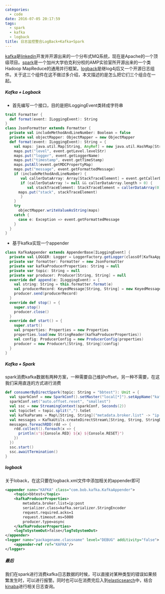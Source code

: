 ```yaml
---
categories:
  - code
date: 2016-07-05 20:17:59
tags:
  - spark
  - kafka
  - logback
title: 日志监控整合LogBack+Kafka+Spark
---
```


[kafka](http://kafka.apache.org)是[linkedin](https://github.com/linkedin)开发并开源出来的一个分布式MQ系统，现在是Apache的一个顶级项目。[spark](http://spark.apache.org/)是一个加州大学伯克利分校的AMP实验室所开源出来的一个类Hadoop MapReduce的通用并行框架。[logback](https://logback.qos.ch/)是继log4j后又一个开源日志组件。关于这三个组件在这不做过多介绍，本文描述的是怎么把它们三个组合在一起。

##### Kafka + Logback

* 首先编写一个接口，目的是把ILoggingEvent类转成字符串
```scala
trait Formatter {
  def format(event: ILoggingEvent): String
}
class JsonFormatter extends Formatter {
  private val includeMethodAndLineNumber: Boolean = false
  private val objectMapper: ObjectMapper = new ObjectMapper
  def format(event: ILoggingEvent): String = {
    val maps: java.util.Map[String, AnyRef] = new java.util.HashMap[String, AnyRef]
    maps.put("level", event.getLevel.levelStr)
    maps.put("logger", event.getLoggerName)
    maps.put("timestamp", event.getTimeStamp)
    maps.putAll(event.getMDCPropertyMap)
    maps.put("message", event.getFormattedMessage)
    if (includeMethodAndLineNumber) {
       val callerDataArray: Array[StackTraceElement] = event.getCallerData
       if (callerDataArray != null && callerDataArray.length > 0) {
          val stackTraceElement: StackTraceElement = callerDataArray(0)
	  maps.put("stack", stackTraceElement)
       }
    }
    try
      objectMapper.writeValueAsString(maps)
    catch {
      case e: Exception => event.getFormattedMessage
    }
  }
}
```
* 基于kafka实现一个appender 
```scala
class KafkaAppender extends AppenderBase[ILoggingEvent] {
  private val LOGGER: Logger = LoggerFactory.getLogger(classOf[KafkaAppender])
  private var formatter: Formatter = new JsonFormatter
  private var kafkaProducerProperties: String = null
  private var topic: String = null
  private var producer: Producer[String, String] = null
  override def append(e: ILoggingEvent) = {
    val string: String = this.formatter.format(e)
    val producerRecord: KeyedMessage[String, String] = new KeyedMessage\[String, String](topic, string)
    producer.send(producerRecord)
  }
  override def stop() = {
    super.stop()
    producer.close()
  }
  override def start() = {
    super.start()
    val properties: Properties = new Properties
    properties.load(new StringReader(kafkaProducerProperties))
    val config: ProducerConfig = new ProducerConfig(properties)
    producer = new Producer\[String, String](config)
  }
}
```

##### Kafka + Spark
spark消费kafka数据有两种方案，一种需要自己维护offset，另一种不需要，在这我们采用直连的方式进行消费
```scala
def consumerByDirectSpark(topic: String = "bbtest"): Unit = {
  val sparkConf = new SparkConf().setMaster("local[*]").setAppName("kafka consumer")
  sparkConf.set("auto.offset.reset", "smallest")
  val ssc = new StreamingContext(sparkConf, Seconds(2))
  val topicSet = topic.split(",").toSet
  val kafkaParams = Map\[String, String]("metadata.broker.list" -> "ip:port", "serializer.class" -> "kafka.serializer.StringEncoder")
  val messages = KafkaUtils.createDirectStream\[String, String, StringDecoder, StringDecoder](ssc, kafkaParams, topicSet).map(x=>x._2)
  messages.foreachRDD(rdd => {
    rdd.collect().foreach(x => {
      println(s"${Console.RED} ${x} ${Console.RESET}")
    })
  })
  ssc.start()
  ssc.awaitTermination()
}
```


##### logback 
关于loback，在这只要在logback.xml文件中添加相关的appender即可
```xml
<appender name="KAFKA" class="com.bob.kafka.KafkaAppender">
    <topic>bbtest</topic>
    <kafkaProducerProperties>
        metadata.broker.list=ip:post
        serializer.class=kafka.serializer.StringEncoder
        request.required.acks=1
        request.timeout.ms=5000
        producer.type=async
    </kafkaProducerProperties>
    <logToSystemOut>false</logToSystemOut>
</appender>
<logger name="packagename.classname" level="DEBUG" additivity="false">
    <appender-ref ref="KAFKA"/>
</logger>
```

##### 最后
我们在spark进行消费kafka日志数据的时候，可以直接对某种类型的错误如果频繁发生时，可以进行报警。同时也可以在消费完后入到[elasticsearch](https://www.elastic.co/products/elasticsearch)中，结合[kinaba](https://www.elastic.co/products/kibana)进行相关日志查询。
